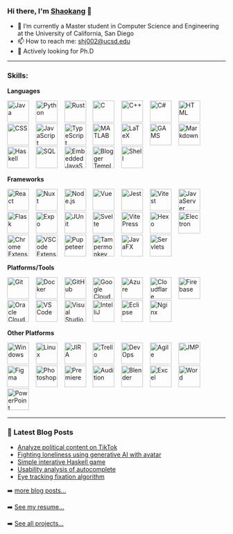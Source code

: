 ### Hi there, I'm [Shaokang](https://shaokangjiang.github.io/) 👋

<!--
**ShaokangJiang/ShaokangJiang** is a ✨ _special_ ✨ repository because its `README.md` (this file) appears on your GitHub profile.

Here are some ideas to get you started:

- 🔭 I’m currently working on ...
- 🌱 I’m currently learning ...
- 👯 I’m looking to collaborate on ...
- 🤔 I’m looking for help with ...
- 💬 Ask me about ...
- 📫 How to reach me: ...
- 😄 Pronouns: ...
- ⚡ Fun fact: ...
-->

- 🔭 I’m currently a Master student in Computer Science and Engineering at the University of California, San Diego
- 📫 How to reach me: shj002@ucsd.edu
- 🌱 Actively looking for Ph.D

---


### Skills: 

<!-- Languages -->
**Languages**


<img src="https://api.iconify.design/logos:java.svg" width="50px" alt="Java" title="Java"> &nbsp;&nbsp;
<img src="https://api.iconify.design/logos:python.svg" width="50px" alt="Python" title="Python"> &nbsp;&nbsp;
<img src="https://api.iconify.design/teenyicons/rust-outline.svg" width="50px" alt="Rust" title="Rust"> &nbsp;&nbsp;
<img src="https://api.iconify.design/vscode-icons:file-type-c.svg" width="50px" alt="C" title="C"> &nbsp;&nbsp;
<img src="https://api.iconify.design/vscode-icons:file-type-cpp.svg" width="50px" alt="C++" title="C++"> &nbsp;&nbsp;
<img src="https://api.iconify.design/vscode-icons:file-type-csharp.svg" width="50px" alt="C#" title="C#"> &nbsp;&nbsp;
<img src="https://api.iconify.design/logos:html-5.svg" width="50px" alt="HTML" title="HTML"> &nbsp;&nbsp;
<img src="https://api.iconify.design/el:css.svg" width="50px" alt="CSS" title="CSS"> &nbsp;&nbsp;
<img src="https://api.iconify.design/ion:logo-javascript.svg" width="50px" alt="JavaScript" title="JavaScript"> &nbsp;&nbsp;
<img src="https://api.iconify.design/logos:typescript-icon.svg" width="50px" alt="TypeScript" title="TypeScript"> &nbsp;&nbsp;
<img src="https://resume.shaokang.me/img/MATLAB.svg" width="50px" alt="MATLAB" title="MATLAB"> &nbsp;&nbsp;
<img src="https://api.iconify.design/file-icons:latex.svg" width="50px" alt="LaTeX" title="LaTeX"> &nbsp;&nbsp;
<img src="https://api.iconify.design/file-icons:gams.svg" width="50px" alt="GAMS" title="GAMS"> &nbsp;&nbsp;
<img src="https://api.iconify.design/ion:logo-markdown.svg" width="50px" alt="Markdown" title="Markdown"> &nbsp;&nbsp;
<img src="https://api.iconify.design/logos:haskell.svg" width="50px" alt="Haskell" title="Haskell"> &nbsp;&nbsp;
<img src="https://api.iconify.design/carbon:sql.svg" width="50px" alt="SQL" title="SQL"> &nbsp;&nbsp;
<img src="https://api.iconify.design/file-icons:ejs.svg" width="50px" alt="Embedded JavaScript" title="Embedded JavaScript"> &nbsp;&nbsp;
<img src="https://api.iconify.design/simple-icons:blogger.svg" width="50px" alt="Blogger Template Language" title="Blogger Template Language"> &nbsp;&nbsp;
<img src="https://api.iconify.design/mdi:bash.svg" width="50px" alt="Shell" title="Shell"> &nbsp;&nbsp;

<!-- Frameworks -->
**Frameworks**


<img src="https://api.iconify.design/logos:react.svg" width="50px" alt="React" title="React"> &nbsp;&nbsp;
<img src="https://api.iconify.design/logos:nuxt-icon.svg" width="50px" alt="Nuxt" title="Nuxt"> &nbsp;&nbsp;
<img src="https://api.iconify.design/logos:nodejs-icon.svg" width="50px" alt="Node.js" title="Node.js"> &nbsp;&nbsp;
<img src="https://api.iconify.design/logos:vue.svg" width="50px" alt="Vue" title="Vue"> &nbsp;&nbsp;
<img src="https://api.iconify.design/logos:jest.svg" width="50px" alt="Jest" title="Jest"> &nbsp;&nbsp;
<img src="https://api.iconify.design/logos:vitest.svg" width="50px" alt="Vitest" title="Vitest"> &nbsp;&nbsp;
<img src="https://api.iconify.design/vscode-icons:file-type-jsp.svg" width="50px" alt="JavaServer Pages" title="JavaServer Pages"> &nbsp;&nbsp;
<img src="https://api.iconify.design/logos:flask.svg" width="50px" alt="Flask" title="Flask"> &nbsp;&nbsp;
<img src="https://api.iconify.design/vscode-icons:file-type-light-expo.svg" width="50px" alt="Expo" title="Expo"> &nbsp;&nbsp;
<img src="https://resume.shaokang.me/img/JUnit.svg" width="50px" alt="JUnit" title="JUnit"> &nbsp;&nbsp;
<img src="https://api.iconify.design/logos:svelte-icon.svg" width="50px" alt="Svelte" title="Svelte"> &nbsp;&nbsp;
<img src="https://api.iconify.design/logos:vitejs.svg" width="50px" alt="VitePress" title="VitePress"> &nbsp;&nbsp;
<img src="https://api.iconify.design/logos:hexo.svg" width="50px" alt="Hexo" title="Hexo"> &nbsp;&nbsp;
<img src="https://api.iconify.design/logos:electron.svg" width="50px" alt="Electron" title="Electron"> &nbsp;&nbsp;
<img src="https://api.iconify.design/logos:chrome.svg" width="50px" alt="Chrome Extensions" title="Chrome Extensions"> &nbsp;&nbsp;
<img src="https://api.iconify.design/logos:visual-studio-code.svg" width="50px" alt="VSCode Extensions" title="VSCode Extensions"> &nbsp;&nbsp;
<img src="https://api.iconify.design/logos:puppeteer.svg" width="50px" alt="Puppeteer" title="Puppeteer"> &nbsp;&nbsp;
<img src="https://resume.shaokang.me/img/tamper.png" width="50px" alt="Tampermonkey" title="Tampermonkey"> &nbsp;&nbsp;
<img src="https://resume.shaokang.me/img/javafx.png" width="50px" alt="JavaFX" title="JavaFX"> &nbsp;&nbsp;
<img src="https://resume.shaokang.me/img/servletslogo.webp" width="50px" alt="Servlets" title="Servlets"> &nbsp;&nbsp;

<!-- Platforms/Tools -->
**Platforms/Tools**


<img src="https://api.iconify.design/logos:git-icon.svg" width="50px" alt="Git" title="Git"> &nbsp;&nbsp;
<img src="https://api.iconify.design/logos:docker-icon.svg" width="50px" alt="Docker" title="Docker"> &nbsp;&nbsp;
<img src="https://api.iconify.design/logos:github-icon.svg" width="50px" alt="GitHub" title="GitHub"> &nbsp;&nbsp;
<img src="https://api.iconify.design/logos:google-cloud.svg" width="50px" alt="Google Cloud" title="Google Cloud"> &nbsp;&nbsp;
<img src="https://api.iconify.design/logos:azure-icon.svg" width="50px" alt="Azure" title="Azure"> &nbsp;&nbsp;
<img src="https://api.iconify.design/logos:cloudflare.svg" width="50px" alt="Cloudflare" title="Cloudflare"> &nbsp;&nbsp;
<img src="https://api.iconify.design/logos:firebase.svg" width="50px" alt="Firebase" title="Firebase"> &nbsp;&nbsp;
<img src="https://api.iconify.design/logos:oracle.svg" width="50px" alt="Oracle Cloud" title="Oracle Cloud"> &nbsp;&nbsp;
<img src="https://api.iconify.design/logos:visual-studio-code.svg" width="50px" alt="VS Code" title="VS Code"> &nbsp;&nbsp;
<img src="https://api.iconify.design/logos:visual-studio.svg" width="50px" alt="Visual Studio" title="Visual Studio"> &nbsp;&nbsp;
<img src="https://api.iconify.design/logos:intellij-idea.svg" width="50px" alt="IntelliJ" title="IntelliJ"> &nbsp;&nbsp;
<img src="https://api.iconify.design/logos:eclipse.svg" width="50px" alt="Eclipse" title="Eclipse"> &nbsp;&nbsp;
<img src="https://api.iconify.design/logos:nginx.svg" width="50px" alt="Nginx" title="Nginx"> &nbsp;&nbsp;

<!-- Other Platforms -->
**Other Platforms**


<img src="https://api.iconify.design/logos:microsoft-windows.svg" width="50px" alt="Windows" title="Windows"> &nbsp;&nbsp;
<img src="https://api.iconify.design/logos:linux-tux.svg" width="50px" alt="Linux" title="Linux"> &nbsp;&nbsp;
<img src="https://api.iconify.design/logos:jira.svg" width="50px" alt="JIRA" title="JIRA"> &nbsp;&nbsp;
<img src="https://api.iconify.design/logos:trello.svg" width="50px" alt="Trello" title="Trello"> &nbsp;&nbsp;
<img src="https://api.iconify.design/simple-icons:azuredevops.svg" width="50px" alt="DevOps" title="DevOps"> &nbsp;&nbsp;
<img src="https://resume.shaokang.me/img/agility.png" width="50px" alt="Agile" title="Agile"> &nbsp;&nbsp;
<img src="https://resume.shaokang.me/img/JMP.svg" width="50px" alt="JMP" title="JMP"> &nbsp;&nbsp;
<img src="https://api.iconify.design/logos:figma.svg" width="50px" alt="Figma" title="Figma"> &nbsp;&nbsp;
<img src="https://api.iconify.design/logos:adobe-photoshop.svg" width="50px" alt="Photoshop" title="Photoshop"> &nbsp;&nbsp;
<img src="https://api.iconify.design/logos:adobe-premiere.svg" width="50px" alt="Premiere" title="Premiere"> &nbsp;&nbsp;
<img src="https://resume.shaokang.me/img/adobeaudition.svg" width="50px" alt="Audition" title="Audition"> &nbsp;&nbsp;
<img src="https://api.iconify.design/logos:blender.svg" width="50px" alt="Blender" title="Blender"> &nbsp;&nbsp;
<img src="https://resume.shaokang.me/img/icons8-excel.svg" width="50px" alt="Excel" title="Excel"> &nbsp;&nbsp;
<img src="https://resume.shaokang.me/img/icons8-word.svg" width="50px" alt="Word" title="Word"> &nbsp;&nbsp;
<img src="https://resume.shaokang.me/img/icons8-powerpoint.svg" width="50px" alt="PowerPoint" title="PowerPoint"> &nbsp;&nbsp;


---
### 📕 Latest Blog Posts

<!-- BLOG-POST-LIST:START -->
- [Analyze political content on TikTok](https://shaokang.me/2025/Analyze-political-content-on-TikTok/)
- [Fighting loneliness using generative AI with avatar](https://shaokang.me/2023/Fighting-loneliness-using-generative-AI-with-avatar/)
- [Simple interative Haskell game](https://shaokang.me/2023/Simple-interative-Haskell-game/)
- [Usability analysis of autocomplete](https://shaokang.me/2023/Usability-analysis-of-autocomplete/)
- [Eye tracking fixation algorithm](https://shaokang.me/2023/Eye-tracking-fixation-algorithm/)
<!-- BLOG-POST-LIST:END -->

➡️ [more blog posts...](https://shaokangjiang.github.io/)

➡️ [See my resume...](https://shaokangjiang.github.io/resume/)

➡️ [See all projects...](https://shaokangjiang.github.io/projects/)
